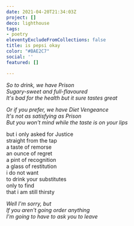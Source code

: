 ```yaml
---
date: 2021-04-20T21:34:03Z
project: []
deco: lighthouse
tags:
- poetry
eleventyExcludeFromCollections: false
title: is pepsi okay
color: "#BAE2C7"
social: ''
featured: []

---
```

_So to drink, we have Prison  
Sugary-sweet and full-flavoured  
It's bad for the health but it sure tastes great_

_Or if you prefer, we have Diet Vengeance  
It's not as satisfying as Prison  
But you won't mind while the taste is on your lips_

but i only asked for Justice  
straight from the tap  
a taste of remorse  
an ounce of regret  
a pint of recognition  
a glass of restitution  
i do not want  
to drink your substitutes  
only to find  
that i am still thirsty

_Well I'm sorry, but  
If you aren't going order anything  
I'm going to have to ask you to leave_